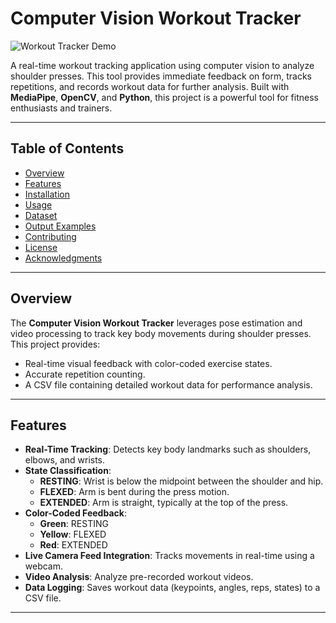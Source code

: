 # **Computer Vision Workout Tracker**

![Workout Tracker Demo](demo.gif)

A real-time workout tracking application using computer vision to analyze shoulder presses. This tool provides immediate feedback on form, tracks repetitions, and records workout data for further analysis. Built with **MediaPipe**, **OpenCV**, and **Python**, this project is a powerful tool for fitness enthusiasts and trainers.

---

## **Table of Contents**
- [Overview](#overview)
- [Features](#features)
- [Installation](#installation)
- [Usage](#usage)
- [Dataset](#dataset)
- [Output Examples](#output-examples)
- [Contributing](#contributing)
- [License](#license)
- [Acknowledgments](#acknowledgments)

---

## **Overview**
The **Computer Vision Workout Tracker** leverages pose estimation and video processing to track key body movements during shoulder presses. This project provides:
- Real-time visual feedback with color-coded exercise states.
- Accurate repetition counting.
- A CSV file containing detailed workout data for performance analysis.

---

## **Features**
- **Real-Time Tracking**: Detects key body landmarks such as shoulders, elbows, and wrists.
- **State Classification**:
  - **RESTING**: Wrist is below the midpoint between the shoulder and hip.
  - **FLEXED**: Arm is bent during the press motion.
  - **EXTENDED**: Arm is straight, typically at the top of the press.
- **Color-Coded Feedback**:
  - **Green**: RESTING
  - **Yellow**: FLEXED
  - **Red**: EXTENDED
- **Live Camera Feed Integration**: Tracks movements in real-time using a webcam.
- **Video Analysis**: Analyze pre-recorded workout videos.
- **Data Logging**: Saves workout data (keypoints, angles, reps, states) to a CSV file.

---
